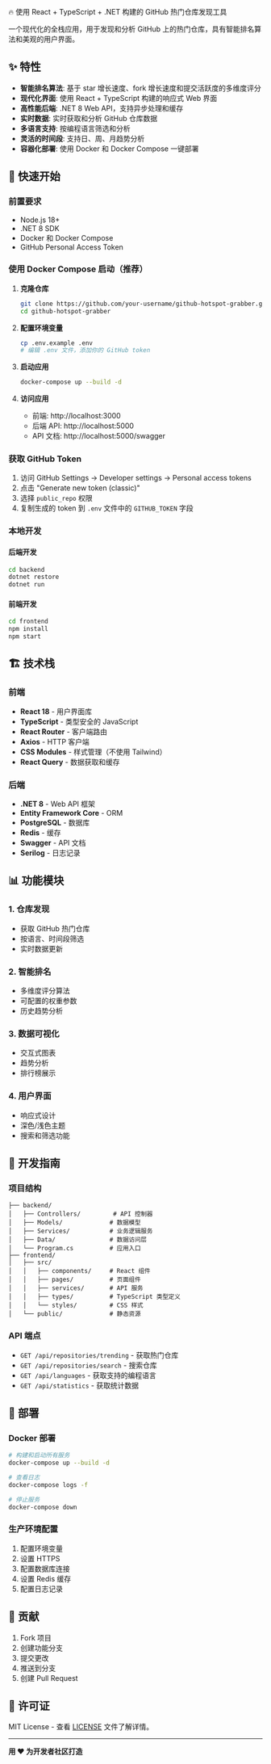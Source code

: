 
🔥 使用 React + TypeScript + .NET 构建的 GitHub 热门仓库发现工具

一个现代化的全栈应用，用于发现和分析 GitHub 上的热门仓库，具有智能排名算法和美观的用户界面。

## ✨ 特性

- **智能排名算法**: 基于 star 增长速度、fork 增长速度和提交活跃度的多维度评分
- **现代化界面**: 使用 React + TypeScript 构建的响应式 Web 界面
- **高性能后端**: .NET 8 Web API，支持异步处理和缓存
- **实时数据**: 实时获取和分析 GitHub 仓库数据
- **多语言支持**: 按编程语言筛选和分析
- **灵活的时间段**: 支持日、周、月趋势分析
- **容器化部署**: 使用 Docker 和 Docker Compose 一键部署

## 🚀 快速开始

### 前置要求

- Node.js 18+
- .NET 8 SDK
- Docker 和 Docker Compose
- GitHub Personal Access Token

### 使用 Docker Compose 启动（推荐）

1. **克隆仓库**
   ```bash
   git clone https://github.com/your-username/github-hotspot-grabber.git
   cd github-hotspot-grabber
   ```

2. **配置环境变量**
   ```bash
   cp .env.example .env
   # 编辑 .env 文件，添加你的 GitHub token
   ```

3. **启动应用**
   ```bash
   docker-compose up --build -d
   ```

4. **访问应用**
   - 前端: http://localhost:3000
   - 后端 API: http://localhost:5000
   - API 文档: http://localhost:5000/swagger

### 获取 GitHub Token

1. 访问 GitHub Settings → Developer settings → Personal access tokens
2. 点击 "Generate new token (classic)"
3. 选择 `public_repo` 权限
4. 复制生成的 token 到 `.env` 文件中的 `GITHUB_TOKEN` 字段

### 本地开发

#### 后端开发
```bash
cd backend
dotnet restore
dotnet run
```

#### 前端开发
```bash
cd frontend
npm install
npm start
```

## 🏗️ 技术栈

### 前端
- **React 18** - 用户界面库
- **TypeScript** - 类型安全的 JavaScript
- **React Router** - 客户端路由
- **Axios** - HTTP 客户端
- **CSS Modules** - 样式管理（不使用 Tailwind）
- **React Query** - 数据获取和缓存

### 后端
- **.NET 8** - Web API 框架
- **Entity Framework Core** - ORM
- **PostgreSQL** - 数据库
- **Redis** - 缓存
- **Swagger** - API 文档
- **Serilog** - 日志记录

## 📊 功能模块

### 1. 仓库发现
- 获取 GitHub 热门仓库
- 按语言、时间段筛选
- 实时数据更新

### 2. 智能排名
- 多维度评分算法
- 可配置的权重参数
- 历史趋势分析

### 3. 数据可视化
- 交互式图表
- 趋势分析
- 排行榜展示

### 4. 用户界面
- 响应式设计
- 深色/浅色主题
- 搜索和筛选功能

## 🔧 开发指南

### 项目结构

```
├── backend/
│   ├── Controllers/         # API 控制器
│   ├── Models/             # 数据模型
│   ├── Services/           # 业务逻辑服务
│   ├── Data/               # 数据访问层
│   └── Program.cs          # 应用入口
├── frontend/
│   ├── src/
│   │   ├── components/     # React 组件
│   │   ├── pages/          # 页面组件
│   │   ├── services/       # API 服务
│   │   ├── types/          # TypeScript 类型定义
│   │   └── styles/         # CSS 样式
│   └── public/             # 静态资源
```

### API 端点

- `GET /api/repositories/trending` - 获取热门仓库
- `GET /api/repositories/search` - 搜索仓库
- `GET /api/languages` - 获取支持的编程语言
- `GET /api/statistics` - 获取统计数据

## 🚀 部署

### Docker 部署

```bash
# 构建和启动所有服务
docker-compose up --build -d

# 查看日志
docker-compose logs -f

# 停止服务
docker-compose down
```

### 生产环境配置

1. 配置环境变量
2. 设置 HTTPS
3. 配置数据库连接
4. 设置 Redis 缓存
5. 配置日志记录

## 🤝 贡献

1. Fork 项目
2. 创建功能分支
3. 提交更改
4. 推送到分支
5. 创建 Pull Request

## 📄 许可证

MIT License - 查看 [LICENSE](LICENSE) 文件了解详情。

---

**用 ❤️ 为开发者社区打造**